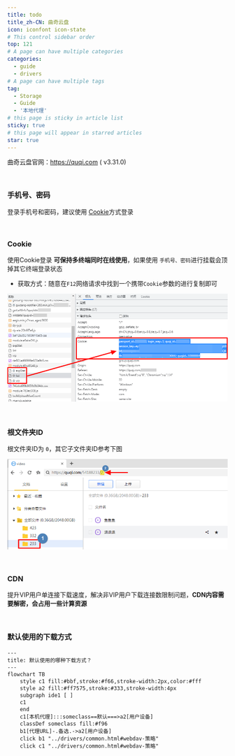 ```yaml
---
title: todo
title_zh-CN: 曲奇云盘
icon: iconfont icon-state
# This control sidebar order
top: 121
# A page can have multiple categories
categories:
  - guide
  - drivers
# A page can have multiple tags
tag:
  - Storage
  - Guide
  - '本地代理'
# this page is sticky in article list
sticky: true
# this page will appear in starred articles
star: true
---
```


曲奇云盘官网：https://quqi.com ( v3.31.0)

<br/>

### **手机号、密码**

登录手机号和密码，建议使用 [Cookie](#cookie)方式登录

<br/>

### **Cookie**

使用Cookie登录 **可保持多终端同时在线使用**，如果使用 `手机号、密码`进行挂载会顶掉其它终端登录状态

- 获取方式：随意在`F12`网络请求中找到一个携带`Cookie`参数的进行复制即可

![cookie](/img/drivers/quqi/quqi_cookie.png)

<br/>

### **根文件夹ID**

根文件夹ID为 `0`，其它子文件夹ID参考下图

![folder_id](/img/drivers/quqi/quqi_folder_id.png)

<br/>

### **CDN**

提升VIP用户单连接下载速度，解决非VIP用户下载连接数限制问题，**CDN内容需要解密，会占用一些计算资源**

<br/>

### **默认使用的下载方式**

```mermaid
---
title: 默认使用的哪种下载方式？
---
flowchart TB
    style c1 fill:#bbf,stroke:#f66,stroke-width:2px,color:#fff
    style a2 fill:#ff7575,stroke:#333,stroke-width:4px
    subgraph ide1 [ ]
    c1
    end
    c1[本机代理]:::someclass==默认===>a2[用户设备]
    classDef someclass fill:#f96
    b1[代理URL]-.备选.->a2[用户设备]
    click b1 "../drivers/common.html#webdav-策略"
    click c1 "../drivers/common.html#webdav-策略"
```
